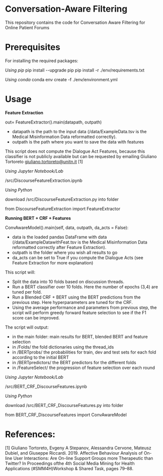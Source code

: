 # Conversation-Aware Filtering
This repository contains the code for Conversation Aware Filtering for Online Patient Forums

# Prerequisites 
For installing the required packages:

*Using pip* pip install --upgrade pip pip install -r ./env/requirements.txt

*Using conda* conda env create -f ./env/environment.yml

# Usage 

**Feature Extraction** 

out= FeatureExtractor().main(datapath, outpath)

* datapath is the path to the input data (/data/ExampleData.tsv is the Medical Misinformation Data reformatted correctly).
* outpath is the path where you want to save the data with features

This script does not compute the Dialogue Act Features, because this classifier is not publicly available but can be requested by emailing Giuliano Tortoreto giuliano.tortoreto@unitn.it [1]

*Using Jupyter Notebook/Lab*

/src/DiscourseFeatureExtraction.ipynb

*Using Python*

download /src/DiscourseFeatureExtraction.py into folder

from DiscourseFeatureExtraction import FeatureExtractor 

**Running BERT + CRF + Features**


ConvAwareModel().main(self, data, outpath, da_acts = False): 

* data is the loaded pandas DataFrame with data (/data/ExampleDatawithFeat.tsv is the Medical Misinformation Data reformatted correctly after Feature Extraction).
* outpath is the folder where you wish all results to go 
* da_acts can be set to True if you compute the Dialogue Acts (see Feature Extraction for more explanation)

This script will: 
* Split the data into 10 folds based on discussion threads. 
* Run a BERT classifier over 10 folds. Here the number of epochs (3,4) are tuned per fold.
* Run a Blended CRF + BERT using the BERT predictions from the previous step. Here hyperparameters are tuned for the CRF. 
* Using the average performance and parameters from previous step, the script will perform greedy forward feature selection to see if the F1 score can be improved. 

The script will output: 
* in the main folder: main results for BERT, blended BERT and feature selection
* in /Folds/ the fold dictionaries using the thread_ids 
* in /BERTprobs/ the probabilities for train, dev and test sets for each fold according to the initial BERT 
* in /BERTpredictors/ the BERT predictors for the different folds
* in /FeatureSelect/ the progression of feature selection over each round

*Using Jupyter Notebook/Lab*

/src/BERT_CRF_DiscourseFeatures.ipynb

*Using Python*

download /src/BERT_CRF_DiscourseFeatures.py into folder

from BERT_CRF_DiscourseFeatures import ConvAwareModel



# References: 
[1] Giuliano Tortoreto, Evgeny A Stepanov, Alessandra Cervone, Mateusz Dubiel, and Giuseppe Riccardi. 2019.
Affective Behaviour Analysis of On-line User Interactions: Are On-line Support Groups more Therapeutic than
Twitter? In Proceedings ofthe 4th Social Media Mining for Health Applications (#SMM4H)Workshop & Shared
Task, pages 79–88.
